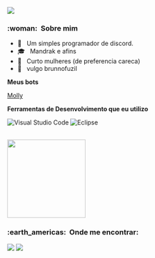 ![](https://komarev.com/ghpvc/?username=Brunnokkj&color=c219d8)

<h3> :woman: &nbsp;Sobre mim </h3>

- 🤔 &nbsp; Um simples programador de discord.
- 🎓 &nbsp; Mandrak e afins
- 💼 &nbsp; Curto mulheres (de preferencia careca)
- 🌱 &nbsp; vulgo brunnofuzil

**Meus bots**

  <a href="https://discord.com/oauth2/authorize?client_id=688890062938701825&scope=bot&permissions=3534153">Molly</a>

**Ferramentas de Desenvolvimento que eu utilizo**

  ![Visual Studio Code](https://img.shields.io/badge/-Visual%20Studio%20Code-333333?style=flat&logo=visual-studio-code&logoColor=007ACC)
  ![Eclipse](https://img.shields.io/badge/-Eclipse-333333?style=flat&logo=eclipse-ide&logoColor=2C2255)

<br/>

<a href="https://github.com/Brunnokkj">
  <img height="180em" src="https://github-readme-stats.vercel.app/api?username=Brunnokkj&theme=midnight-purple&show_icons=true" />
</a>

<br/>

<h3> :earth_americas: &nbsp;Onde me encontrar: </h3> 

 <a href="#" alt="Instagram">
  <img src="https://img.shields.io/badge/-Instagram-DF0174?style=flat-square&labelColor=DF0174&logo=instagram&logoColor=white&link=https://instagram.com/brunnofuzil"/></a>
  

 <a href="#" alt="Discord">
  <img src="https://img.shields.io/badge/-Instagram-DF0174?style=flat-square&labelColor=5a96e6&logo=discord&logoColor=white&link=https://discord.gg/kuqYjhruK6"/></a>
  

